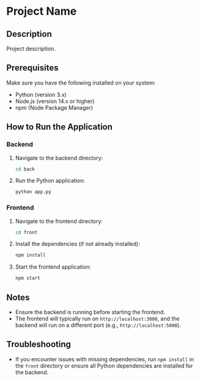 # Project Name

## Description

Project description.

## Prerequisites

Make sure you have the following installed on your system:

- Python (version 3.x)
- Node.js (version 14.x or higher)
- npm (Node Package Manager)

## How to Run the Application

### Backend

1. Navigate to the backend directory:
   ```bash
   cd back
   ```
2. Run the Python application:
   ```bash
   python app.py
   ```

### Frontend

1. Navigate to the frontend directory:
   ```bash
   cd front
   ```
2. Install the dependencies (if not already installed):
   ```bash
   npm install
   ```
3. Start the frontend application:
   ```bash
   npm start
   ```

## Notes

- Ensure the backend is running before starting the frontend.
- The frontend will typically run on `http://localhost:3000`, and the backend will run on a different port (e.g., `http://localhost:5000`).

## Troubleshooting

- If you encounter issues with missing dependencies, run `npm install` in the `front` directory or ensure all Python dependencies are installed for the backend.
